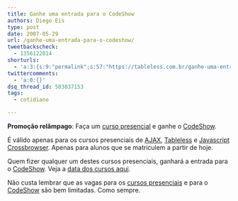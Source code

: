 ```yaml
---
title: Ganhe uma entrada para o CodeShow
authors: Diego Eis
type: post
date: 2007-05-29
url: /ganhe-uma-entrada-para-o-codeshow/
tweetbackscheck:
  - 1356122014
shorturls:
  - 'a:3:{s:9:"permalink";s:57:"https://tableless.com.br/ganhe-uma-entrada-para-o-codeshow";s:7:"tinyurl";s:26:"https://tinyurl.com/3q88vkd";s:4:"isgd";s:19:"https://is.gd/m050t9";}'
twittercomments:
  - 'a:0:{}'
dsq_thread_id: 503037153
tags:
  - cotidiano

---
```

**Promoção relâmpago**: Faça um [curso presencial][1] e ganhe o [CodeShow][2].

É válido apenas para os cursos presenciais de [AJAX][3], [Tableless][4] e [Javascript Crossbrowser][5]. Apenas para alunos que se matriculem a partir de hoje.
  
Quem fizer qualquer um destes cursos presenciais, ganhará a entrada para o [CodeShow][2]. Veja a [data dos cursos aqui][6].

Não custa lembrar que as vagas para os [cursos presenciais][7] e para o [CodeShow][8] são bem limitadas. Como sempre.

 [1]: https://visie.com.br/calendario/
 [2]: https://visie.com.br/codeshow/
 [3]: https://visie.com.br/cursos/ajax
 [4]: https://visie.com.br/cursos/tableless
 [5]: https://https://visie.com.br/cursos/javascript
 [6]: https://visie.com.br/calendario/ "Calendário da Visie"
 [7]: https://visie.com.br/calendario
 [8]: https://visie.com.br/codeshow